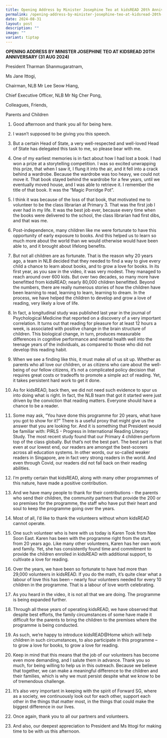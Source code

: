 ```yaml
---
title: Opening Address by Minister Josephine Teo at kidsREAD 20th Anniversary
permalink: /opening-address-by-minister-josephine-teo-at-kidsread-20th-anniversary/
date: 2024-08-31
layout: post
description: ""
image: ""
variant: tiptap
---
```

<p><strong>OPENING ADDRESS BY MINISTER JOSEPHINE TEO AT KIDSREAD 20TH ANNIVERSARY (31 AUG 2024)</strong>
</p>
<p>President Tharman Shanmugaratnam,</p>
<p>Ms Jane Ittogi,</p>
<p>Chairman, NLB Mr Lee Seow Hiang,</p>
<p>Chief Executive Officer, NLB Mr Ng Cher Pong,</p>
<p>Colleagues, Friends,</p>
<p>Parents and Children</p>
<ol data-tight="true" class="tight">
<li>
<p>Good afternoon and thank you all for being here.</p>
</li>
<li>
<p>I wasn’t supposed to be giving you this speech.</p>
</li>
<li>
<p>But a certain Head of State, a very well-respected and well-loved Head
of State has delegated this task to me, so please bear with me.</p>
</li>
<li>
<p>One of my earliest memories is in fact about how I had lost a book. I
had won a prize at a storytelling competition. I was so excited unwrapping
this prize, that when I saw it, I flung it into the air, and it fell into
a crack behind a wardrobe. Because the wardrobe was too heavy, we could
not move it. That book stayed behind the wardrobe for a few years, until
we eventually moved house, and I was able to retrieve it. I remember the
title of that book. It was the “Magic Porridge Pot”.</p>
</li>
</ol>
<ol start="5" data-tight="true" class="tight">
<li>
<p>I think it was because of the loss of that book, that motivated me to
volunteer to be the class librarian at Primary 3. That was the first job
I ever had in my life. It was the best job ever, because every time when
the books were delivered to the school, the class librarian had first dibs,
and that was me.</p>
</li>
</ol>
<ol start="6" data-tight="true" class="tight">
<li>
<p>Post-independence, many children like me were fortunate to have this opportunity
of early exposure to books. And this helped us to learn so much more about
the world than we would otherwise would have been able to, and it brought
about lifelong benefits.</p>
</li>
</ol>
<ol start="7" data-tight="true" class="tight">
<li>
<p>But not all children are as fortunate. That is the reason why 20 years
ago, a team in NLB decided that they needed to find a way to give every
child a chance to learn about books, and to grow a love for books. In its
first year, as you saw in the video, it was very modest. They managed to
reach around over 600 kids. But over two decades, so many more have benefitted
from kidsREAD; nearly 80,000 children benefitted. Beyond the numbers, there
are really numerous stories of how the children have been learning to read,
learning to learn, learning to dream. In the process, we have helped the
children to develop and grow a love of reading, very likely a love of life.</p>
</li>
</ol>
<ol start="8" data-tight="true" class="tight">
<li>
<p>In fact, a longitudinal study was published last year in the journal of
Psychological Medicine that reported on a discovery of a very important
correlation. It turns out that reading for pleasure for at least 12 hours
a week, is associated with positive change in the brain structure of children.
This biological change, in turn, produces measurable differences in cognitive
performance and mental health well into the teenage years of the individuals,
as compared to those who did not develop this reading habit.</p>
</li>
</ol>
<ol start="9" data-tight="true" class="tight">
<li>
<p>When we see a finding like this, it must make all of us sit up. Whether
as parents who all love our children, or as citizens who care about the
well-being of our fellow citizens, it’s not a complicated policy decision
that requires great costs or tradeoffs to promote a simple act of reading.
Yet, it takes persistent hard work to get it done.</p>
</li>
</ol>
<ol start="10" data-tight="true" class="tight">
<li>
<p>As for kidsREAD, back then, we did not need such evidence to spur us into
doing what is right. In fact, the NLB team that got it started were just
driven by the conviction that reading matters. Everyone should have a chance
to be a reader.</p>
</li>
</ol>
<ol start="11" data-tight="true" class="tight">
<li>
<p>Some may ask, “You have done this programme for 20 years, what have you
got to show for it?” There is a useful proxy that might give us the answer
that you are looking for. And it is something that President would be familiar
with: PIRLS - Progress in International Reading Literacy Study. The most
recent study found that our Primary 4 children perform top of the class
globally. But that’s not the best part. The best part is that even at our
lowest end, our readers are amongst the best-scorers across all education
systems. In other words, our so-called weaker readers in Singapore, are
in fact very strong readers in the world. And even through Covid, our readers
did not fall back on their reading abilities.</p>
</li>
<li>
<p>I’m pretty certain that kidsREAD, along with many other programmes of
this nature, have made a positive contribution.</p>
</li>
<li>
<p>And we have many people to thank for their contributions - the parents
who send their children, the community partners that provide the 200 or
so premises for the programme, the staff who have put their heart and soul
to keep the programme going over the years.</p>
</li>
<li>
<p>Most of all, I’d like to thank the volunteers without whom kidsREAD cannot
operate.</p>
</li>
<li>
<p>One such volunteer who is here with us today is Karen Took from Nee Soon
East. Karen has been with the programme right from the start, from 20 years
ago. Like many other volunteers, Karen has her own work and family. Yet,
she has consistently found time and commitment to provide the children
enrolled in kidsREAD with additional support, to cultivate a love for reading.</p>
</li>
<li>
<p>Over the years, we have been so fortunate to have had more than 29,000
volunteers in kidsREAD. If you do the math, it’s quite clear what a labour
of love this has been – nearly four volunteers needed for every 10 children
in the programme. That is a labour of love worth celebrating.</p>
</li>
<li>
<p>As you heard in the video, it is not all that we are doing. The programme
is being expanded further.</p>
</li>
<li>
<p>Through all these years of operating kidsREAD, we have observed that despite
best efforts, the family circumstances of some have made it difficult for
the parents to bring the children to the premises where the programme is
being conducted.</p>
</li>
<li>
<p>As such, we’re happy to introduce kidsREAD@Home which will help children
in such circumstances, to also participate in this programme – to grow
a love for books, to grow a love for reading.</p>
</li>
<li>
<p>Keep in mind that this means that the job of our volunteers has become
even more demanding, and I salute them in advance. Thank you so much, for
being willing to help us in this outreach. Because we believe that together,
we can make a meaningful difference to the children and their families,
which is why we must persist despite what we know to be of tremendous challenge.</p>
</li>
</ol>
<ol start="21" data-tight="true" class="tight">
<li>
<p>It’s also very important in keeping with the spirit of Forward SG, where
as a society, we continuously look out for each other, support each other
in the things that matter most, in the things that could make the biggest
difference in our lives.</p>
</li>
<li>
<p>Once again, thank you to all our partners and volunteers.</p>
</li>
<li>
<p>And also, our deepest appreciation to President and Ms Ittogi for making
time to be with us this afternoon.</p>
</li>
</ol>
<p></p>